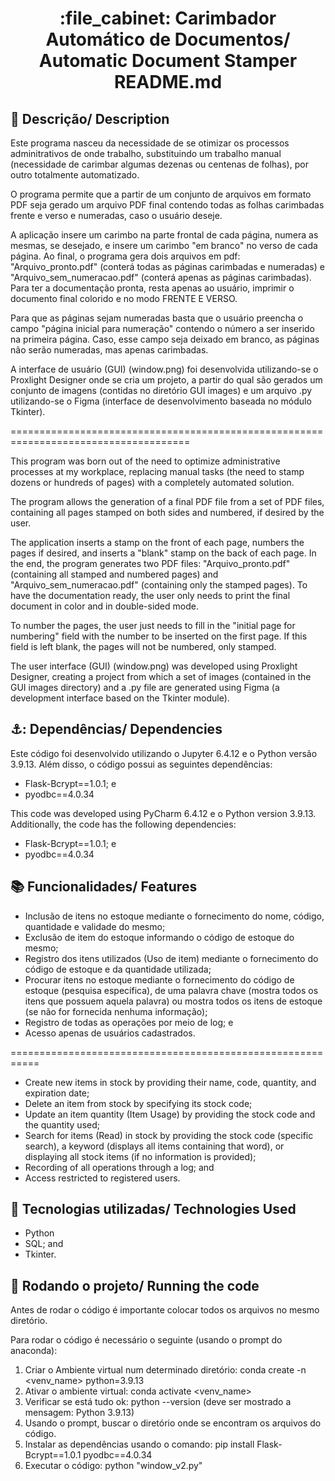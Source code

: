 <h1 align="center">:file_cabinet: Carimbador Automático de Documentos/ Automatic Document Stamper README.md</h1>

## :memo: Descrição/ Description
Este programa nasceu da necessidade de se otimizar os processos adminitrativos de onde trabalho, substituindo um trabalho manual (necessidade de carimbar algumas dezenas ou centenas de folhas), por outro totalmente automatizado.  

O programa permite que a partir de um conjunto de arquivos em formato PDF seja gerado um arquivo PDF final contendo todas as folhas carimbadas frente e verso e numeradas, caso o usuário deseje. 

A aplicação insere um carimbo na parte frontal de cada página, numera as mesmas, se desejado, e insere um carimbo "em branco" no verso de cada página. Ao final, o programa gera  dois arquivos em pdf: "Arquivo_pronto.pdf" (conterá todas as páginas carimbadas e numeradas) e "Arquivo_sem_numeracao.pdf" (conterá apenas as páginas carimbadas). Para ter a documentação pronta, resta apenas ao usuário, imprimir o documento final colorido e no modo FRENTE E VERSO. 

Para que as páginas sejam numeradas basta que o usuário preencha o campo "página inicial para numeração" contendo o número a ser inserido na primeira página. Caso, esse campo seja deixado em branco, as páginas não serão numeradas, mas apenas carimbadas.

A interface de usuário (GUI) (window.png) foi desenvolvida utilizando-se o Proxlight Designer onde se cria um projeto, a partir do qual são gerados um conjunto de imagens (contidas no diretório GUI images) e um arquivo .py utilizando-se o Figma (interface de desenvolvimento baseada no módulo Tkinter). 

=====================================================================================

This program was born out of the need to optimize administrative processes at my workplace, replacing manual tasks (the need to stamp dozens or hundreds of pages) with a completely automated solution.

The program allows the generation of a final PDF file from a set of PDF files, containing all pages stamped on both sides and numbered, if desired by the user.

The application inserts a stamp on the front of each page, numbers the pages if desired, and inserts a "blank" stamp on the back of each page. In the end, the program generates two PDF files: "Arquivo_pronto.pdf" (containing all stamped and numbered pages) and "Arquivo_sem_numeracao.pdf" (containing only the stamped pages). To have the documentation ready, the user only needs to print the final document in color and in double-sided mode.

To number the pages, the user just needs to fill in the "initial page for numbering" field with the number to be inserted on the first page. If this field is left blank, the pages will not be numbered, only stamped.

The user interface (GUI) (window.png) was developed using Proxlight Designer, creating a project from which a set of images (contained in the GUI images directory) and a .py file are generated using Figma (a development interface based on the Tkinter module).

## ⚓: Dependências/ Dependencies
Este código foi desenvolvido utilizando o Jupyter 6.4.12 e o Python versão 3.9.13. Além disso, o código possui as seguintes dependências: 
* Flask-Bcrypt==1.0.1; e
* pyodbc==4.0.34

This code was developed using PyCharm 6.4.12 e o Python version 3.9.13. Additionally, the code has the following dependencies:
* Flask-Bcrypt==1.0.1; e
* pyodbc==4.0.34

## :books: Funcionalidades/ Features
* Inclusão de itens no estoque mediante o fornecimento do nome, código, quantidade e validade do mesmo;
* Exclusão de item do estoque informando o código de estoque do mesmo;
* Registro dos itens utilizados (Uso de item) mediante o fornecimento do código de estoque e da quantidade utilizada;
* Procurar itens no estoque mediante o fornecimento do código de estoque (pesquisa específica), de uma palavra chave (mostra todos os itens que possuem aquela palavra) ou mostra todos os itens de estoque (se não for fornecida nenhuma informação);
* Registro de todas as operações por meio de log; e
* Acesso apenas de usuários cadastrados.
  
===========================================================
* Create new items in stock by providing their name, code, quantity, and expiration date;
* Delete an item from stock by specifying its stock code;
* Update an item quantity (Item Usage) by providing the stock code and the quantity used; 
* Search for items (Read) in stock by providing the stock code (specific search), a keyword (displays all items containing that word), or displaying all stock items (if no information is provided);
* Recording of all operations through a log; and
* Access restricted to registered users.
 
## :wrench: Tecnologias utilizadas/ Technologies Used
* Python
* SQL; and
* Tkinter.
  

## :rocket: Rodando o projeto/ Running the code
Antes de rodar o código é importante colocar todos os arquivos no mesmo diretório.

Para rodar o código é necessário o seguinte (usando o prompt do anaconda):
1) Criar o Ambiente virtual num determinado diretório: conda create -n <venv_name> python=3.9.13
2) Ativar o ambiente virtual: conda activate <venv_name>
3) Verificar se está tudo ok: python --version (deve ser mostrado a mensagem: Python 3.9.13)
4) Usando o prompt, buscar o diretório onde se encontram os arquivos do código.
5) Instalar as dependências usando o comando: pip install Flask-Bcrypt==1.0.1 pyodbc==4.0.34
6) Executar o código: python "window_v2.py"
